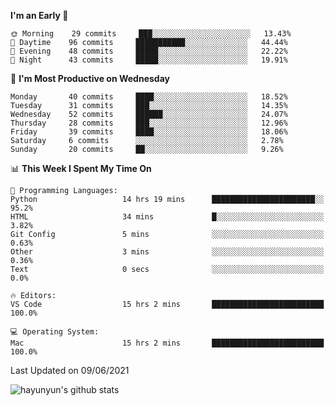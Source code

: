 <!--START_SECTION:waka-->
**I'm an Early 🐤** 

```text
🌞 Morning    29 commits     ███░░░░░░░░░░░░░░░░░░░░░░   13.43% 
🌆 Daytime    96 commits     ███████████░░░░░░░░░░░░░░   44.44% 
🌃 Evening    48 commits     █████░░░░░░░░░░░░░░░░░░░░   22.22% 
🌙 Night      43 commits     █████░░░░░░░░░░░░░░░░░░░░   19.91%

```
📅 **I'm Most Productive on Wednesday** 

```text
Monday       40 commits     ████░░░░░░░░░░░░░░░░░░░░░   18.52% 
Tuesday      31 commits     ███░░░░░░░░░░░░░░░░░░░░░░   14.35% 
Wednesday    52 commits     ██████░░░░░░░░░░░░░░░░░░░   24.07% 
Thursday     28 commits     ███░░░░░░░░░░░░░░░░░░░░░░   12.96% 
Friday       39 commits     ████░░░░░░░░░░░░░░░░░░░░░   18.06% 
Saturday     6 commits      ░░░░░░░░░░░░░░░░░░░░░░░░░   2.78% 
Sunday       20 commits     ██░░░░░░░░░░░░░░░░░░░░░░░   9.26%

```


📊 **This Week I Spent My Time On** 

```text
💬 Programming Languages: 
Python                   14 hrs 19 mins      ███████████████████████░░   95.2% 
HTML                     34 mins             █░░░░░░░░░░░░░░░░░░░░░░░░   3.82% 
Git Config               5 mins              ░░░░░░░░░░░░░░░░░░░░░░░░░   0.63% 
Other                    3 mins              ░░░░░░░░░░░░░░░░░░░░░░░░░   0.36% 
Text                     0 secs              ░░░░░░░░░░░░░░░░░░░░░░░░░   0.0%

🔥 Editors: 
VS Code                  15 hrs 2 mins       █████████████████████████   100.0%

💻 Operating System: 
Mac                      15 hrs 2 mins       █████████████████████████   100.0%

```


 Last Updated on 09/06/2021
<!--END_SECTION:waka-->


![hayunyun's github stats](https://github-readme-stats.vercel.app/api?username=hayunyun&show_icons=true)

<!--
**hayunyun/hayunyun** is a ✨ _special_ ✨ repository because its `README.md` (this file) appears on your GitHub profile.

Here are some ideas to get you started:

- 🔭 I’m currently working on ...
- 🌱 I’m currently learning ...
- 👯 I’m looking to collaborate on ...
- 🤔 I’m looking for help with ...
- 💬 Ask me about ...
- 📫 How to reach me: ...
- 😄 Pronouns: ...
- ⚡ Fun fact: ...
-->
